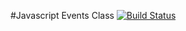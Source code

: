 #Javascript Events Class [![Build Status](https://travis-ci.org/mednix/javascript-events-class.png?branch=master)](https://travis-ci.org/mednix/javascript-events-class)